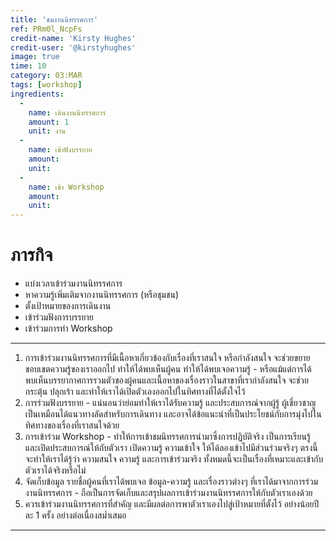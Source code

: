 ```yaml
---
title: 'ชมงานนิทรรศการ'
ref: PRm0l_NcpFs
credit-name: 'Kirsty Hughes'
credit-user: '@kirstyhughes'
image: true
time: 10
category: 03:MAR
tags: [workshop]
ingredients:
  -
    name: เดินงานนิทรรศการ
    amount: 1
    unit: งาน
  -
    name: เข้าฟังบรรยาย
    amount:
    unit:
  -
    name: เข้า Workshop
    amount:
    unit:
---
```


# ภารกิจ
 - แบ่งเวลาเข้าร่วมงานนิทรรศการ
 - หาความรู้เพิ่มเติมจากงานนิทรรศการ (หรือชุมชน)
 - ตั้งเป้าหมายของการเดินงาน
 - เข้าร่วมฟังการบรรยาย
 - เข้าร่วมการทำ Workshop

---
1. การเข้าร่วมงานนิทรรศการที่มีเนื้อหาเกี่ยวข้องกับเรื่องที่เราสนใจ หรือกำลังสนใจ จะช่วยขยายขอบเขตความรู้ของเราออกไป ทำให้ได้พบเห็นผู้คน ทำให้ได้พบเจอความรู้ - หรือแม้แต่การได้พบเห็นบรรยากาศการรวมตัวของผู้คนและเนื้อหาของเรื่องราวในสาขาที่เรากำลังสนใจ จะช่วยกระตุ้น ปลุกเร้า และทำให้เราได้เปิดตัวเองออกไปในทิศทางที่ได้ตั้งใจไว้
2. การร่วมฟังบรรยาย - แน่นอนว่าย่อมทำให้เราได้รับความรู้ และประสบการณ์จากผู้รู้ ผู้เชี่ยวชาญ เป็นเหมือนได้แนวทางลัดสำหรับการเดินทาง และอาจได้ข้อแนะนำที่เป็นประโยชน์กับการมุ่งไปในทิศทางของเรื่องที่เราสนใจด้วย
3. การเข้าร่วม Workshop - ทำให้การเข้าชมนิทรรศการนำมาซึ่งการปฏิบัติจริง เป็นการเรียนรู้ และเปิดประสบการณ์ให้กับตัวเรา เปิดความรู้ ความเข้าใจ ให้ได้ลองเข้าไปมีส่วนร่วมจริงๆ
  ตรงนี้จะทำให้เราได้รู้ว่า ความสนใจ ความรู้ และการเข้าร่วมจริง ทั้งหมดนี้จะเป็นเรื่องที่เหมาะและเข้ากับตัวเราได้จริงหรือไม่
4. จัดเก็บข้อมูล รายชื่อผู้คนที่เราได้พบเจอ ข้อมูล-ความรู้ และเรื่องราวต่างๆ ที่เราได้มาจากการร่วมงานนิทรรศการ - ถือเป็นการจัดเก็บและสรุปผลการเข้าร่วมงานนิทรรศการให้กับตัวเราเองด้วย
5. ควรเข้าร่วมงานนิทรรศการที่สำคัญ และมีผลต่อการพาตัวเราเองไปสู่เป้าหมายที่ตั้งไว้ อย่างน้อยปีละ 1 ครั้ง อย่างต่อเนื่องสม่ำเสมอ

---
